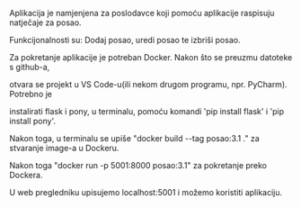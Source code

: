 ﻿Aplikacija je namjenjena za poslodavce koji pomoću aplikacije raspisuju natječaje za posao.

Funkcijonalnosti su: Dodaj posao, uredi posao te izbriši posao.

Za pokretanje aplikacije je potreban Docker. Nakon što se preuzmu datoteke s github-a,

otvara se projekt u VS Code-u(ili nekom drugom programu, npr. PyCharm). Potrebno je

instalirati flask i pony, u terminalu, pomoću komandi 'pip install flask' i 'pip install pony'.

Nakon toga, u terminalu se upiše "docker build --tag posao:3.1 ." za stvaranje image-a u Dockeru.

Nakon toga "docker run -p 5001:8000 posao:3.1" za pokretanje preko Dockera.

U web pregledniku upisujemo localhost:5001 i možemo koristiti aplikaciju.




